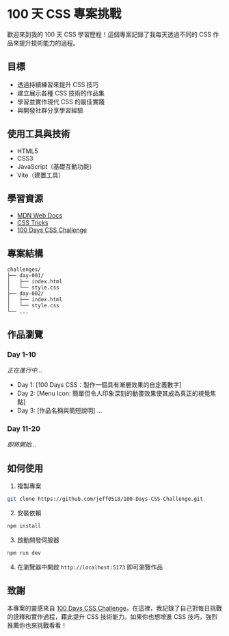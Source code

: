# 100 天 CSS 專案挑戰
歡迎來到我的 100 天 CSS 學習歷程！這個專案記錄了我每天透過不同的 CSS 作品來提升技術能力的過程。

## 目標
* 透過持續練習來提升 CSS 技巧
* 建立展示各種 CSS 技術的作品集
* 學習並實作現代 CSS 的最佳實踐
* 與開發社群分享學習經驗

## 使用工具與技術
* HTML5
* CSS3
* JavaScript（基礎互動功能）
* Vite（建置工具）

## 學習資源
* [MDN Web Docs](https://developer.mozilla.org/zh-TW/)
* [CSS Tricks](https://css-tricks.com/)
* [100 Days CSS Challenge](https://100dayscss.com/)

## 專案結構
```
challenges/
├── day-001/
│   ├── index.html
│   └── style.css
├── day-002/
│   ├── index.html
│   └── style.css
└── ...
```

## 作品瀏覽
### Day 1-10
*正在進行中...*
- Day 1: [100 Days CSS：製作一個具有漸層效果的自定義數字]
- Day 2: [Menu Icon: 簡單但令人印象深刻的動畫效果使其成為真正的視覺焦點]
- Day 3: [作品名稱與簡短說明]
...

### Day 11-20
*即將開始...*

## 如何使用
1. 複製專案
```bash
git clone https://github.com/jeff0518/100-Days-CSS-Challenge.git
```

2. 安裝依賴
```bash
npm install
```

3. 啟動開發伺服器
```bash
npm run dev
```

4. 在瀏覽器中開啟 `http://localhost:5173` 即可瀏覽作品

## 致謝
本專案的靈感來自 [100 Days CSS Challenge](https://100dayscss.com/)。在這裡，我記錄了自己對每日挑戰的詮釋和實作過程，藉此提升 CSS 技術能力。如果你也想增進 CSS 技巧，強烈推薦你也來挑戰看看！


